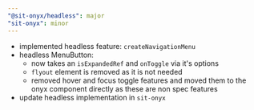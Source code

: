 ```yaml
---
"@sit-onyx/headless": major
"sit-onyx": minor
---
```


- implemented headless feature: `createNavigationMenu`
- headless MenuButton:
  - now takes an `isExpandedRef` and `onToggle` via it's options
  - `flyout` element is removed as it is not needed
  - removed hover and focus toggle features and moved them to the onyx component directly as these are non spec features
- update headless implementation in `sit-onyx`
